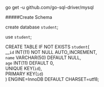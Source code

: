 go get -u github.com/go-sql-driver/mysql

#####Create Schema

create database `student`;

use `student`;

CREATE TABLE IF NOT EXISTS `student`(<br/>
    __`id` INT(11) NOT NULL AUTO_INCREMENT,<br/>
    `name` VARCHAR(50) DEFAULT NULL,<br/>
    `age` INT(11) DEFAULT 0,<br/>
    UNIQUE KEY(`id`),<br/>
    PRIMARY KEY(`id`)<br/>
) ENGINE=InnoDB DEFAULT CHARSET=utf8;